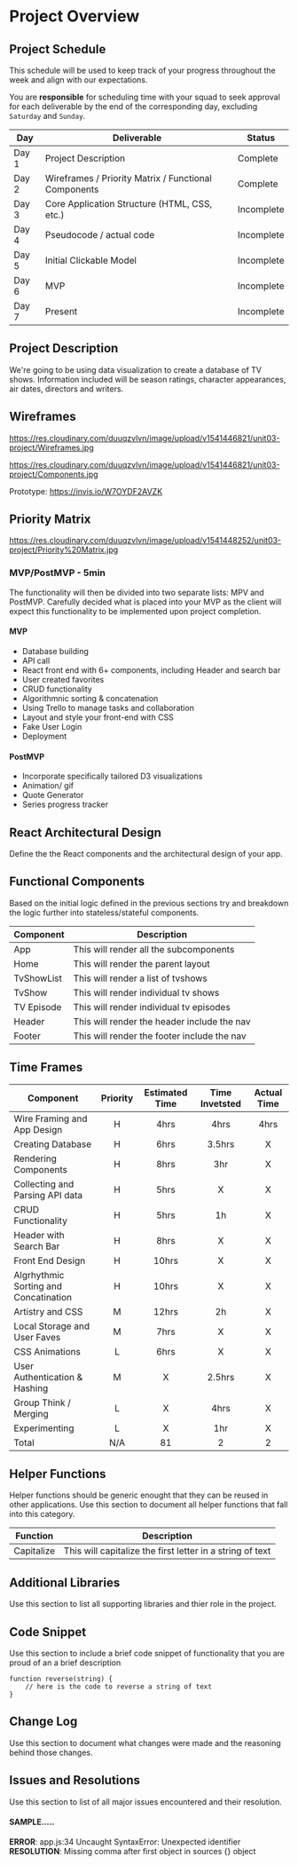 # Project Overview

## Project Schedule

This schedule will be used to keep track of your progress throughout the week and align with our expectations.  

You are **responsible** for scheduling time with your squad to seek approval for each deliverable by the end of the corresponding day, excluding `Saturday` and `Sunday`.

|  Day | Deliverable | Status
|---|---| ---|
|Day 1| Project Description | Complete
|Day 2| Wireframes / Priority Matrix / Functional Components | Complete
|Day 3| Core Application Structure (HTML, CSS, etc.) | Incomplete
|Day 4| Pseudocode / actual code | Incomplete
|Day 5| Initial Clickable Model  | Incomplete
|Day 6| MVP | Incomplete
|Day 7| Present | Incomplete


## Project Description

We're going to be using data visualization to create a database of TV shows. Information included will be season ratings, character appearances, air dates, directors and writers.

## Wireframes

https://res.cloudinary.com/duuqzvlvn/image/upload/v1541446821/unit03-project/Wireframes.jpg

https://res.cloudinary.com/duuqzvlvn/image/upload/v1541446821/unit03-project/Components.jpg

Prototype:
https://invis.io/W7OYDF2AVZK

## Priority Matrix

https://res.cloudinary.com/duuqzvlvn/image/upload/v1541448252/unit03-project/Priority%20Matrix.jpg

### MVP/PostMVP - 5min

The functionality will then be divided into two separate lists: MPV and PostMVP.  Carefully decided what is placed into your MVP as the client will expect this functionality to be implemented upon project completion.  

#### MVP 

- Database building
- API call
- React front end with 6+ components, including Header and search bar
- User created favorites
- CRUD functionality
- Algorithmnic sorting & concatenation
- Using Trello to manage tasks and collaboration
- Layout and style your front-end with CSS
- Fake User Login
- Deployment

#### PostMVP 

- Incorporate specifically tailored D3 visualizations
- Animation/ gif
- Quote Generator
- Series progress tracker

## React Architectural Design

Define the the React components and the architectural design of your app.

## Functional Components

Based on the initial logic defined in the previous sections try and breakdown the logic further into stateless/stateful components. 

| Component | Description | 
| --- | --- |  
| App | This will render all the subcomponents | 
| Home | This will render the parent layout | 
| TvShowList | This will render a list of tvshows | 
| TvShow | This will render individual tv shows | 
| TV Episode | This will render individual tv episodes | 
| Header | This will render the header include the nav | 
| Footer | This will render the footer include the nav | 

## Time Frames


| Component | Priority | Estimated Time | Time Invetsted | Actual Time |
| --- | :---: |  :---: | :---: | :---: |
| Wire Framing and App Design | H | 4hrs| 4hrs | 4hrs |
| Creating Database | H | 6hrs| 3.5hrs | X |
| Rendering Components | H | 8hrs| 3hr | X |
| Collecting and Parsing API data | H | 5hrs| X | X |
| CRUD Functionality | H | 5hrs| 1h | X |
| Header with Search Bar | H | 8hrs| X | X |
| Front End Design | H | 10hrs| X | X |
| Algrhythmic Sorting and Concatination  | H | 10hrs| X | X |
| Artistry and CSS  | M | 12hrs| 2h | X |
| Local Storage and User Faves | M | 7hrs| X | X |
| CSS Animations | L | 6hrs| X | X |
| User Authentication & Hashing | M | X | 2.5hrs | X |
| Group Think / Merging | L | X| 4hrs | X |
| Experimenting | L | X| 1hr | X |
| Total | N/A | 81 | 2 | 2 |

## Helper Functions
Helper functions should be generic enought that they can be reused in other applications. Use this section to document all helper functions that fall into this category.

| Function | Description | 
| --- | :---: |  
| Capitalize | This will capitalize the first letter in a string of text | 

## Additional Libraries
 Use this section to list all supporting libraries and thier role in the project. 

## Code Snippet

Use this section to include a brief code snippet of functionality that you are proud of an a brief description  

```
function reverse(string) {
    // here is the code to reverse a string of text
}
```

## Change Log
 Use this section to document what changes were made and the reasoning behind those changes.  

## Issues and Resolutions
 Use this section to list of all major issues encountered and their resolution.

#### SAMPLE.....
**ERROR**: app.js:34 Uncaught SyntaxError: Unexpected identifier                                
**RESOLUTION**: Missing comma after first object in sources {} object
